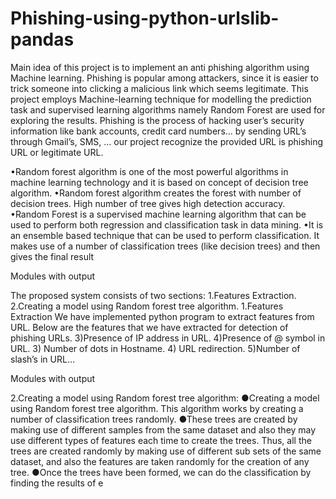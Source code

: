 # Phishing-using-python-urlslib-pandas
Main idea of this project is to implement an anti phishing algorithm using Machine learning. Phishing is popular among attackers, since it is easier to trick someone into clicking a malicious link which seems legitimate. This project employs Machine-learning technique for modelling the prediction task and supervised learning algorithms namely Random Forest are used for exploring the results. Phishing is the process of hacking user’s security information like bank accounts, credit card numbers… by sending URL’s through Gmail’s, SMS, … our project recognize the provided URL is phishing URL or legitimate URL.


•Random forest algorithm is one of the most powerful algorithms in machine learning technology and it is based on concept of decision tree algorithm.
•Random forest algorithm creates the forest with number of decision trees. High number of tree gives high detection accuracy.
•Random Forest is a supervised machine learning algorithm that can be used to perform both regression and classification task in data mining.
•It is an ensemble based technique that can be used to perform classification. It makes use of a number of classification trees (like decision trees) and then gives the final result

Modules with output
 
The proposed system consists of two sections:
1.Features Extraction.
2.Creating a model using Random forest tree algorithm.
1.Features Extraction
We have implemented python program to extract features from URL. Below are the features that we have extracted for detection of phishing URLs.
3)Presence of IP address in URL.
4)Presence of @ symbol in URL.
3)  Number of dots in Hostname.
4)  URL redirection.
5)Number of slash’s in URL…
 
 

        
Modules with output
 
2.Creating a model using Random forest tree algorithm:
●Creating a model using Random forest tree algorithm. This algorithm works by creating a number of classification trees randomly.
●These trees are created by making use of different samples from the same dataset and also they may use different types of features each time to create the trees. Thus, all the trees are created randomly by making use of different sub sets of the same dataset, and also the features are taken randomly for the creation of any tree.
●Once the trees have been formed, we can do the classification by finding the results of e
